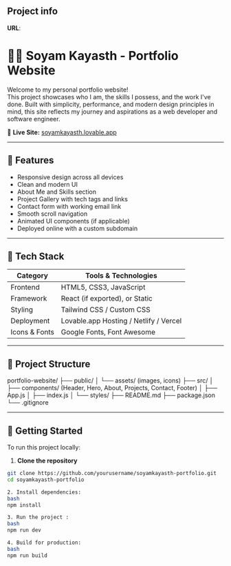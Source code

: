 
## Project info

**URL**:
# 👨‍💻 Soyam Kayasth - Portfolio Website

Welcome to my personal portfolio website!  
This project showcases who I am, the skills I possess, and the work I've done. Built with simplicity, performance, and modern design principles in mind, this site reflects my journey and aspirations as a web developer and software engineer.

🔗 **Live Site:** [soyamkayasth.lovable.app](https://soyamkayasth.lovable.app/)

---

## 📌 Features

- Responsive design across all devices
- Clean and modern UI
- About Me and Skills section
- Project Gallery with tech tags and links
- Contact form with working email link
- Smooth scroll navigation
- Animated UI components (if applicable)
- Deployed online with a custom subdomain

---

## 🧰 Tech Stack

| Category     | Tools & Technologies           |
|--------------|--------------------------------|
| Frontend     | HTML5, CSS3, JavaScript        |
| Framework    | React (if exported), or Static |
| Styling      | Tailwind CSS / Custom CSS      |
| Deployment   | Lovable.app Hosting / Netlify / Vercel |
| Icons & Fonts| Google Fonts, Font Awesome     |

---
## 📁 Project Structure

portfolio-website/
├── public/
│ └── assets/ (images, icons)
├── src/
│ ├── components/ (Header, Hero, About, Projects, Contact, Footer)
│ ├── App.js
│ ├── index.js
│ └── styles/
├── README.md
├── package.json
└── .gitignore

---

## 🚀 Getting Started

To run this project locally:

1. **Clone the repository**

```bash
git clone https://github.com/yourusername/soyamkayasth-portfolio.git
cd soyamkayasth-portfolio

2. Install dependencies: 
bash
npm install

3. Run the project :
bash
npm run dev

4. Build for production:
bash
npm run build
